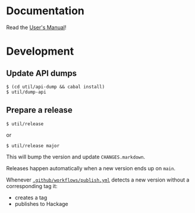 # Documentation
Read the [User's Manual](https://hspec.github.io/)!

# Development

## Update API dumps

```
$ (cd util/api-dump && cabal install)
$ util/dump-api
```

## Prepare a release

```
$ util/release
```
or
```
$ util/release major
```
This will bump the version and update `CHANGES.markdown`.

Releases happen automatically when a new version ends up on `main`.

Whenever [`.github/workflows/publish.yml`](.github/workflows/publish.yml) detects
a new version without a corresponding tag it:

- creates a tag
- publishes to Hackage
